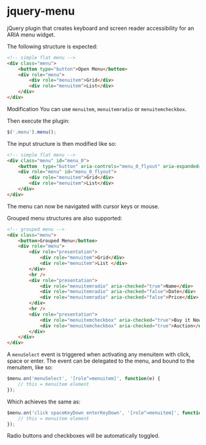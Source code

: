 # jquery-menu

jQuery plugin that creates keyboard and screen reader accessibility for an ARIA menu widget.

The following structure is expected:

```html
<!-- simple flat menu -->
<div class="menu">
    <button type="button">Open Menu</button>
    <div role="menu">
        <div role="menuitem">Grid</div>
        <div role="menuitem">List</div>
    </div>
</div>
```
Modification
You can use `menuitem`, `menuitemradio` or `menuitemcheckbox`.

Then execute the plugin:

```js
$('.menu').menu();
```

The input structure is then modified like so:

```html
<!-- simple flat menu -->
<div class="menu" id="menu_0">
    <button  type="button" aria-controls="menu_0_flyout" aria-expanded="false" aria-haspopup="true">Open Menu</button>
    <div role="menu" id="menu_0_flyout">
        <div role="menuitem">Grid</div>
        <div role="menuitem">List</div>
    </div>
</div>
```

The menu can now be navigated with cursor keys or mouse.

Grouped menu structures are also supported:

```html
<!-- grouped menu -->
<div class="menu">
    <button>Grouped Menu</button>
    <div role="menu">
        <div role="presentation">
            <div role="menuitem">Grid</div>
            <div role="menuitem">List </div>
        </div>
        <hr />
        <div role="presentation">
            <div role="menuitemradio" aria-checked="true">Name</div>
            <div role="menuitemradio" aria-checked="false">Date</div>
            <div role="menuitemradio" aria-checked="false">Price</div>
        </div>
        <hr />
        <div role="presentation">
            <div role="menuitemcheckbox" aria-checked="true">Buy it Now</div>
            <div role="menuitemcheckbox" aria-checked="true">Auction</div>
        </div>
    </div>
</div>
```

A `menuSelect` event is triggered when activating any menuitem with click, space or enter. The event can be delegated to the menu, and bound to the menuitem, like so:

```js
$menu.on('menuSelect', '[role^=menuitem]', function(e) {
    // this = menuitem element
});
```

Which achieves the same as:

```js
$menu.on('click spaceKeyDown enterKeyDown', '[role^=menuitem]', function(e) {
    // this = menuitem element
});
```

Radio buttons and checkboxes will be automatically toggled.
